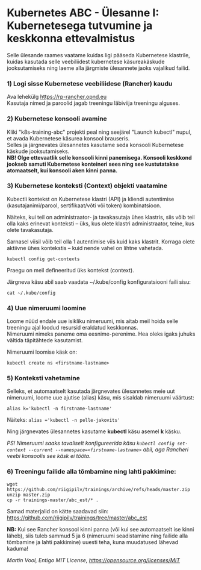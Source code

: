# Kubernetes ABC - Ülesanne I: Kubernetesega tutvumine ja keskkonna ettevalmistus

Selle ülesande raames vaatame kuidas ligi pääseda Kubernetese klastrile, kuidas kasutada selle veebiliidest kubernetese käsureakäskude jooksutamiseks ning laeme alla järgmiste ülesannete jaoks vajalikud failid. 


### 1) Logi sisse Kubernetese veebiliidese (Rancher) kaudu

Ava lehekülg https://rp-rancher.opnd.eu  
Kasutaja nimed ja paroolid jagab treeningu läbiviija treeningu alguses. 

### 2) Kubernetese konsooli avamine

Kliki "k8s-training-abc" projekti peal ning seejärel "Launch kubectl" nupul, et avada Kubernetese käsurea konsool brauseris.  
Selles ja järgnevates ülesannetes kasutame seda konsooli Kubernetese käskude jooksutamiseks.  
**NB! Olge ettevaatlik selle konsooli kinni panemisega. Konsooli keskkond jookseb samuti Kubernetese konteineri sees ning see kustutatakse atomaatselt, kui konsooli aken kinni panna.**

### 3) Kubernetese konteksti (Context) objekti vaatamine

Kubectli kontekst on Kubernetese klastri (API) ja kliendi autentimise (kasutajanimi/parool, sertifikaat/võti või token) kombinatsioon. 

Näiteks, kui teil on administraator- ja tavakasutaja ühes klastris, siis võib teil olla kaks erinevat konteksti – üks, kus olete klastri administraator, teine, kus olete tavakasutaja.

Sarnasel viisil võib teil olla 1 autentimise viis kuid kaks klastrit.
Korraga olete aktiivne ühes kontekstis – kuid nende vahel on lihtne vahetada.

```
kubectl config get-contexts
```

Praegu on meil defineeritud üks kontekst (context). 

Järgneva käsu abil saab vaadata  ~/.kube/config konfiguratsiooni faili sisu: 

```
cat ~/.kube/config
```

### 4) Uue nimeruumi loomine

Loome nüüd endale uue isikliku nimeruumi, mis aitab meil hoida selle treeningu ajal loodud resursid eraldatud keskkonnas.  
Nimeruumi nimeks paneme oma eesnime-perenime. Hea oleks igaks juhuks vältida täpitähtede kasutamist. 

Nimeruumi loomise käsk on: 

```
kubectl create ns <firstname-lastname>
```

### 5) Konteksti vahetamine

Selleks, et automaatselt kasutada järgnevates ülesannetes meie uut nimeruumi, loome uue ajutise (alias) käsu, mis sisaldab nimeruumi väärtust: 

```
alias k='kubectl -n firstname-lastname'
```

Näiteks:  ```alias ='kubectl -n pelle-jakovits'```

Ning järgnevates ülesannetes kasutame **kubectl** käsu asemel **k** käsku. 

*PS! Nimeruumi saaks tavaliselt konfigureerida käsu ```kubectl config set-context --current --namespace=<firstname-lastname>``` abil, aga Rancheri veebi konsoolis see käsk ei tööta.*

### 6) Treeningu failide alla tõmbamine ning lahti pakkimine:

```
wget https://github.com/riigipilv/trainings/archive/refs/heads/master.zip
unzip master.zip
cp -r trainings-master/abc_est/* .
```

Samad materjalid on kätte saadavad siin: https://github.com/riigipilv/trainings/tree/master/abc_est

**NB:** Kui see Rancher konsool kinni panna (või kui see automaatselt ise kinni läheb), siis tuleb sammud 5 ja 6 (nimeruumi seadistamine ning failide alla tõmbamine ja lahti pakkimine) uuesti teha, kuna muudatused lähevad kaduma!



*Martin Vool, Entigo* 
*MIT License, https://opensource.org/licenses/MIT*
